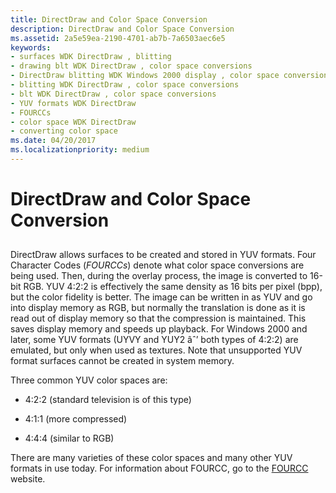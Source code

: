 ```yaml
---
title: DirectDraw and Color Space Conversion
description: DirectDraw and Color Space Conversion
ms.assetid: 2a5e59ea-2190-4701-ab7b-7a6503aec6e5
keywords:
- surfaces WDK DirectDraw , blitting
- drawing blt WDK DirectDraw , color space conversions
- DirectDraw blitting WDK Windows 2000 display , color space conversions
- blitting WDK DirectDraw , color space conversions
- blt WDK DirectDraw , color space conversions
- YUV formats WDK DirectDraw
- FOURCCs
- color space WDK DirectDraw
- converting color space
ms.date: 04/20/2017
ms.localizationpriority: medium
---
```


# DirectDraw and Color Space Conversion


## <span id="ddk_directdraw_and_color_space_conversion_gg"></span><span id="DDK_DIRECTDRAW_AND_COLOR_SPACE_CONVERSION_GG"></span>


DirectDraw allows surfaces to be created and stored in YUV formats. Four Character Codes (*FOURCCs*) denote what color space conversions are being used. Then, during the overlay process, the image is converted to 16-bit RGB. YUV 4:2:2 is effectively the same density as 16 bits per pixel (bpp), but the color fidelity is better. The image can be written in as YUV and go into display memory as RGB, but normally the translation is done as it is read out of display memory so that the compression is maintained. This saves display memory and speeds up playback. For Windows 2000 and later, some YUV formats (UYVY and YUY2 âˆ’ both types of 4:2:2) are emulated, but only when used as textures. Note that unsupported YUV format surfaces cannot be created in system memory.

Three common YUV color spaces are:

-   4:2:2 (standard television is of this type)

-   4:1:1 (more compressed)

-   4:4:4 (similar to RGB)

There are many varieties of these color spaces and many other YUV formats in use today. For information about FOURCC, go to the [FOURCC](https://go.microsoft.com/fwlink/p/?linkid=8697) website.

 

 





